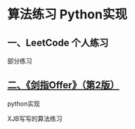 # 算法练习 Python实现

## 一、LeetCode 个人练习
部分练习

## [二、《剑指Offer》（第2版）](https://book.douban.com/subject/27008702/)
python实现

XJB写写的算法练习

